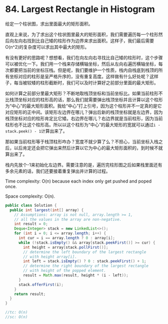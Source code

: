 # 84. Largest Rectangle in Histogram

给定一个柱状图，求出里面最大的矩形面积。

直观上来说，为了求出这个柱状图里最大的矩形面积，我们需要遍历每一个柱形然后向左向右找到比自己矮的柱形作为边界来求出面积。这样子，我们最后需要O(n^2)的复杂度可以求出其中最大的矩形。

有没有更好的思路呢？想想看，我们在向左向右寻找比自己矮的柱形时，这个步骤可以被优化一下。我们用一个栈来存储横轴坐标，然后从左向右遍历横轴坐标，每次都要把当前的坐标压栈。但是呢，我们要维护一个性质，栈内自栈底到栈顶的所有坐标对应的柱形是呈严格升序的，没有重复高度。这样做有什么好处呢？这样子，每当被较矮的柱形截断时，我们可以及时计算好之前部分里面的最大矩形。

如何计算之前部分里最大矩形？不断地取栈顶坐标和当前坐标比。如果当前柱形不比栈顶坐标对应的柱形高的话，那么我们就需要弹出栈顶坐标并且计算以这个柱形为“中心”的最大矩形面积。我给“中心”打上引号，因为这个柱形并不一定真的是它对应矩形的正中间。该矩形左边界在哪儿？弹出后新的栈顶坐标就是左边界，因为栈顶坐标对应的柱形肯定比它矮。右边界在哪儿？右边界就是当前柱形，因为当前柱形也不比这个柱形高。所以以这个柱形为“中心”的最大矩形的宽就可以通过`i - stack.peek() - 1`计算出来了。

那如果当前柱形等于栈顶柱形咋办？宽度不就少算了么？不担心，当前坐标入栈之后，以后肯定还会把它弹出来然后计算以它为中心的最大矩形面积的，到时候不就算出来了。

栈内先放个-1来初始化左边界。需要注意的是，遍历完柱形图之后如果栈里面还有多余元素的话，我们还要接着重复弹出并计算的过程。

Time complexity: O(n) because each index only get pushed and poped once.

Space complexity: O(n).

```java
public class Solution {
  public int largest(int[] array) {
    // Assumptions: array is not null, array.length >= 1,
    // all the values in the array are non-negative.
    int result = 0;
    Deque<Integer> stack = new LinkedList<>();
    for (int i = 0; i <= array.length; i++) {
      int cur = i == array.length ? 0 : array[i];
      while (!stack.isEmpty() && array[stack.peekFirst()] >= cur) {
        int height = array[stack.pollFirst()];
        // determine the left boundary of the largest rectangle
        // with height array[i].       
        int left = stack.isEmpty() ? 0 : stack.peekFirst() + 1;
        // determine the right boundary of the largest rectangle
        // with height of the popped element.
        result = Math.max(result, height * (i - left));        
      }
      stack.offerFirst(i);
    }
    return result;
  }
}

//tc: O(n)
//sc: O(n)

```